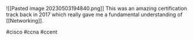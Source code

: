 ![[Pasted image 20230503194840.png]]
This was an amazing certification track back in 2017 which really gave me a fundamental understanding of [[Networking]]. 


#cisco #ccna #ccent 